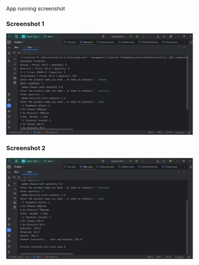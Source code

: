 App running screenshot
### Screenshot 1
![Screenshot 1](src/ScreenShots/Screenshot1.png)

### Screenshot 2
![Screenshot 2](src/ScreenShots/Screenshot2.png)